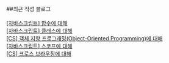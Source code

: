 ##최근 작성 블로그<br/><br/>
<a href=https://gapus.tistory.com/30>[자바스크립트] 함수에 대해</a></br><a href=https://gapus.tistory.com/29>[자바스크립트] 클래스에 대해</a></br><a href=https://gapus.tistory.com/28>[CS] 객체 지향 프로그래밍(Object-Oriented Programming)에 대해</a></br><a href=https://gapus.tistory.com/27>[자바스크립트] 스코프에 대해</a></br><a href=https://gapus.tistory.com/26>[CS] 크로스 브라우징에 대해</a></br>
